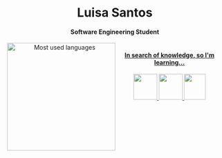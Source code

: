 <h1 align="center"> Luisa Santos </h1>

<div align="center">
<b>Software Engineering Student</b>

<br>
<br>

<section  style="display:flex">

<div>
<a href="https://github.com/luisasacramento">
<img loading="lazy" height="250em" src="https://github-readme-stats.vercel.app/api/top-langs/?username=luisasacramento&layout=compact&langs_count=7&theme=transparent&title_color=4a86d1"  alt="Most used languages"
             align="right">
</div>


<h4> In search of knowledge, so I'm learning...</h4>
<div align="">
  
<img src="https://cdn.jsdelivr.net/gh/devicons/devicon/icons/java/java-original.svg" width="55" height="60" />

<img src="https://cdn.jsdelivr.net/gh/devicons/devicon/icons/go/go-original-wordmark.svg"  width="55" height="60"/>
          
          
<img src="https://cdn.jsdelivr.net/gh/devicons/devicon/icons/python/python-original.svg" width="50" height="60"/>
</div>
          
          
          
          
          
          
          
</section>
